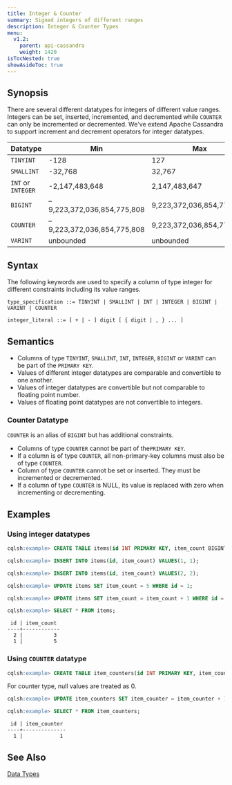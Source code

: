 ```yaml
---
title: Integer & Counter
summary: Signed integers of different ranges
description: Integer & Counter Types
menu:
  v1.2:
    parent: api-cassandra
    weight: 1420
isTocNested: true
showAsideToc: true
---
```


## Synopsis
There are several different datatypes for integers of different value ranges. Integers can be set, inserted, incremented, and decremented while `COUNTER` can only be incremented or decremented. We've extend Apache Cassandra to support increment and decrement operators for integer datatypes.

Datatype | Min | Max |
---------|-----|-----|
`TINYINT` | -128 | 127 |
`SMALLINT` | -32,768 | 32,767 |
`INT` or `INTEGER` | -2,147,483,648 | 2,147,483,647 |
`BIGINT` | –9,223,372,036,854,775,808 | 9,223,372,036,854,775,807 |
`COUNTER` | –9,223,372,036,854,775,808 | 9,223,372,036,854,775,807 |
`VARINT` | unbounded | unbounded |

## Syntax
The following keywords are used to specify a column of type integer for different constraints including its value ranges.

```
type_specification ::= TINYINT | SMALLINT | INT | INTEGER | BIGINT | VARINT | COUNTER

integer_literal ::= [ + | - ] digit [ { digit | , } ... ]
```

## Semantics

- Columns of type `TINYINT`, `SMALLINT`, `INT`, `INTEGER`, `BIGINT` or `VARINT` can be part of the `PRIMARY KEY`.
- Values of different integer datatypes are comparable and convertible to one another.
- Values of integer datatypes are convertible but not comparable to floating point number.
- Values of floating point datatypes are not convertible to integers.

### Counter Datatype
`COUNTER` is an alias of `BIGINT` but has additional constraints.

- Columns of type `COUNTER` cannot be part of the`PRIMARY KEY`.
- If a column is of type `COUNTER`, all non-primary-key columns must also be of type `COUNTER`.
- Column of type `COUNTER` cannot be set or inserted. They must be incremented or decremented.
- If a column of type `COUNTER` is NULL, its value is replaced with zero when incrementing or decrementing.

## Examples

### Using integer datatypes

```sql
cqlsh:example> CREATE TABLE items(id INT PRIMARY KEY, item_count BIGINT);
```

```sql
cqlsh:example> INSERT INTO items(id, item_count) VALUES(1, 1);
```

```sql
cqlsh:example> INSERT INTO items(id, item_count) VALUES(2, 2);
```

```sql
cqlsh:example> UPDATE items SET item_count = 5 WHERE id = 1;
```

```sql
cqlsh:example> UPDATE items SET item_count = item_count + 1 WHERE id = 2;
```

```sql
cqlsh:example> SELECT * FROM items;
```

```
 id | item_count
----+------------
  2 |          3
  1 |          5
```

### Using `COUNTER` datatype

```sql
cqlsh:example> CREATE TABLE item_counters(id INT PRIMARY KEY, item_counter COUNTER);
```

For counter type, null values are treated as 0.

```sql
cqlsh:example> UPDATE item_counters SET item_counter = item_counter + 1 WHERE id = 1;
```

```sql
cqlsh:example> SELECT * FROM item_counters;
```

```
 id | item_counter
----+--------------
  1 |            1
```

## See Also

[Data Types](..#datatypes)
